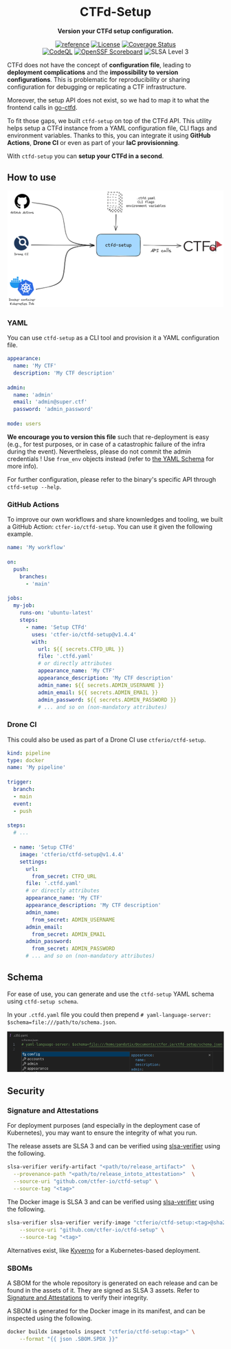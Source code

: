 <div align="center">
  <h1>CTFd-Setup</h1>
  <p><b>Version your CTFd setup configuration.</b><p>
  <a href="https://pkg.go.dev/github.com/ctfer-io/ctfd-setup"><img src="https://shields.io/badge/-reference-blue?logo=go&style=for-the-badge" alt="reference"></a>
  <a href=""><img src="https://img.shields.io/github/license/ctfer-io/ctfd-setup?style=for-the-badge" alt="License"></a>
  <a href="https://coveralls.io/github/ctfer-io/ctfd-setup?branch=main"><img src="https://img.shields.io/coverallsCoverage/github/ctfer-io/ctfd-setup?style=for-the-badge" alt="Coverage Status"></a>
	<br>
	<a href="https://github.com/ctfer-io/ctfd-setup/actions/workflows/codeql-analysis.yaml"><img src="https://img.shields.io/github/actions/workflow/status/ctfer-io/ctfd-setup/codeql-analysis.yaml?style=for-the-badge&label=CodeQL" alt="CodeQL"></a>
  <a href="https://securityscorecards.dev/viewer/?uri=github.com/ctfer-io/ctfd-setup"><img src="https://img.shields.io/ossf-scorecard/github.com/ctfer-io/ctfd-setup?label=openssf%20scorecard&style=for-the-badge" alt="OpenSSF Scoreboard"></a>
  <img src="https://img.shields.io/badge/slsa-level%203-green?style=for-the-badge" alt="SLSA Level 3">
</div>

CTFd does not have the concept of **configuration file**, leading to **deployment complications** and the **impossibility to version configurations**.
This is problematic for reproducibility or sharing configuration for debugging or replicating a CTF infrastructure.

Moreover, the setup API does not exist, so we had to map it to what the frontend calls in [go-ctfd](https://github.com/ctfer-io/go-ctfd/blob/main/api/setup.go).

To fit those gaps, we built `ctfd-setup` on top of the CTFd API. This utility helps setup a CTFd instance from a YAML configuration file, CLI flags and environment variables.
Thanks to this, you can integrate it using **GitHub Actions**, **Drone CI** or even as part of your **IaC provisionning**.

With `ctfd-setup` you can **setup your CTFd in a second**.

## How to use

<div align="center">
    <img src="res/how-to-use.excalidraw.png" alt="ctfd-setup utility used in GitHub Actions, Drone CI and Docker and Kubernetes initial container" width="800px">
</div>

### YAML

You can use `ctfd-setup` as a CLI tool and provision it a YAML configuration file.

```yaml
appearance:
  name: 'My CTF'
  description: 'My CTF description'

admin:
  name: 'admin'
  email: 'admin@super.ctf'
  password: 'admin_password'

mode: users
```

**We encourage you to version this file** such that re-deployment is easy (e.g., for test purposes, or in case of a catastrophic failure of the infra during the event).
Nevertheless, please do not commit the admin credentials ! Use `from_env` objects instead (refer to [the YAML Schema](#schema) for more info).

For further configuration, please refer to the binary's specific API through `ctfd-setup --help`.

### GitHub Actions

To improve our own workflows and share knownledges and tooling, we built a GitHub Action: `ctfer-io/ctfd-setup`.
You can use it given the following example.

```yaml
name: 'My workflow'

on:
  push:
    branches:
      - 'main'

jobs:
  my-job:
    runs-on: 'ubuntu-latest'
    steps:
      - name: 'Setup CTFd'
        uses: 'ctfer-io/ctfd-setup@v1.4.4'
        with:
          url: ${{ secrets.CTFD_URL }}
          file: '.ctfd.yaml'
          # or directly attributes
          appearance_name: 'My CTF'
          appearance_description: 'My CTF description'
          admin_name: ${{ secrets.ADMIN_USERNAME }}
          admin_email: ${{ secrets.ADMIN_EMAIL }}
          admin_password: ${{ secrets.ADMIN_PASSWORD }}
          # ... and so on (non-mandatory attributes)
```

### Drone CI

This could also be used as part of a Drone CI use `ctferio/ctfd-setup`.

```yaml
kind: pipeline
type: docker
name: 'My pipeline'

trigger:
  branch:
  - main
  event:
  - push

steps:
  # ...

  - name: 'Setup CTFd'
    image: 'ctferio/ctfd-setup@v1.4.4'
    settings:
      url:
        from_secret: CTFD_URL
      file: '.ctfd.yaml'
      # or directly attributes
      appearance_name: 'My CTF'
      appearance_description: 'My CTF description'
      admin_name:
        from_secret: ADMIN_USERNAME
      admin_email:
        from_secret: ADMIN_EMAIL
      admin_password:
        from_secret: ADMIN_PASSWORD
      # ... and so on (non-mandatory attributes)
```

## Schema

For ease of use, you can generate and use the `ctfd-setup` YAML schema using `ctfd-setup schema`.

In your `.ctfd.yaml` file you could then prepend `# yaml-language-server: $schema=file:///path/to/schema.json`.

<div align="center">
  <img src="res/schema.png">
</div>

## Security

### Signature and Attestations

For deployment purposes (and especially in the deployment case of Kubernetes), you may want to ensure the integrity of what you run.

The release assets are SLSA 3 and can be verified using [slsa-verifier](https://github.com/slsa-framework/slsa-verifier) using the following.

```bash
slsa-verifier verify-artifact "<path/to/release_artifact>"  \
  --provenance-path "<path/to/release_intoto_attestation>"  \
  --source-uri "github.com/ctfer-io/ctfd-setup" \
  --source-tag "<tag>"
```

The Docker image is SLSA 3 and can be verified using [slsa-verifier](https://github.com/slsa-framework/slsa-verifier) using the following.

```bash
slsa-verifier slsa-verifier verify-image "ctferio/ctfd-setup:<tag>@sha256:<digest>" \
    --source-uri "github.com/ctfer-io/ctfd-setup" \
    --source-tag "<tag>"
```

Alternatives exist, like [Kyverno](https://kyverno.io/) for a Kubernetes-based deployment.

### SBOMs

A SBOM for the whole repository is generated on each release and can be found in the assets of it.
They are signed as SLSA 3 assets. Refer to [Signature and Attestations](#signature-and-attestations) to verify their integrity.

A SBOM is generated for the Docker image in its manifest, and can be inspected using the following.

```bash
docker buildx imagetools inspect "ctferio/ctfd-setup:<tag>" \
    --format "{{ json .SBOM.SPDX }}"
```
